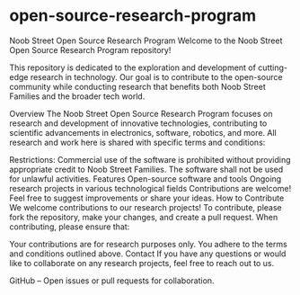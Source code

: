 # open-source-research-program

Noob Street Open Source Research Program
Welcome to the Noob Street Open Source Research Program repository!

This repository is dedicated to the exploration and development of cutting-edge research in technology. Our goal is to contribute to the open-source community while conducting research that benefits both Noob Street Families and the broader tech world.

Overview
The Noob Street Open Source Research Program focuses on research and development of innovative technologies, contributing to scientific advancements in electronics, software, robotics, and more. All research and work here is shared with specific terms and conditions:

Restrictions:
Commercial use of the software is prohibited without providing appropriate credit to Noob Street Families.
The software shall not be used for unlawful activities.
Features
Open-source software and tools
Ongoing research projects in various technological fields
Contributions are welcome! Feel free to suggest improvements or share your ideas.
How to Contribute
We welcome contributions to our research projects! To contribute, please fork the repository, make your changes, and create a pull request. When contributing, please ensure that:

Your contributions are for research purposes only.
You adhere to the terms and conditions outlined above.
Contact
If you have any questions or would like to collaborate on any research projects, feel free to reach out to us.


GitHub – Open issues or pull requests for collaboration.
